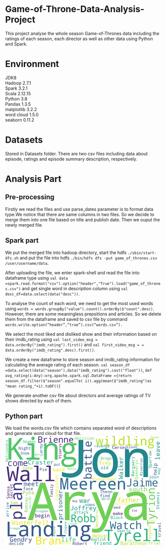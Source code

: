 # Game-of-Throne-Data-Analysis-Project
This project analyse the whole season Game-of-Thrones data including the ratings of each season,  each director as well as other data using Python and Spark.

# Environment
JDK8  
Hadoop 2.7.1  
Spark 3.2.1  
Scala 2.12.15  
Python 3.8  
Pandas 1.3.5  
matplotlib 3.2.2  
word cloud 1.5.0  
seaborn 0.11.2  

# Datasets
Stored in Datasets folder. There are two csv files including data about episode, ratings and episode summary description, respectively.

# Analysis Part

## Pre-processing
Firstly we read the files and use parse_dates parameter is to format data type.We notice that there are same columns in two files. So we decide to merge them into one file based on title and publish date. Then we ouput the newly merged file.

## Spark part
We put the merged file into hadoop directory, start the hdfs `./sbin/start-dfs.sh` and put the file into hdfs `./bin/hdfs dfs -put game_of_thrones.csv /user/username/data`.

After uploading the file, we enter spark-shell and read the file into dataframe type 
using `val data =spark.read.format("csv").option("header","True").load("game_of_thrones.csv")` and get single word in description column using `val desc_df=data.select(data("desc"))`.

To analyse the count of each word, we need to get the most used words using `words = words.groupBy("value").count().orderBy($"count".desc)`. However, there are some meaningless prepsitions and articles. So we delete them from the dataframe and saved to csv file by command
`words.write.option(“header”,“true”).csv(“words.csv”).`

We select the most liked and disliked show and their information based on their imdb_rating using `val last_video_msg = data.orderBy("imdb_rating").first()` and `val first_video_msg = = data.orderBy("imdb_rating".desc).first()`.

We create a new dataframe to store season and imdb_rating information for calculating the average rating of each season. `val season_df =data.select(data("season"),data("imdb_rating").cast("float"))`, `def avg_rating(i:Any):org.apache.spark.sql.DataFrame ={return season_df.filter($"season".equalTo(
i)).agg(mean($"imdb_rating")as "mean rating_"+i).toDF()}`

We generate another csv file about directors and average ratings of TV shows directed by each of them.

## Python part
We load the words.csv file which contains separated word of descriptions and generate word cloud for that file.
![word_cloud](word_cloud.png)







